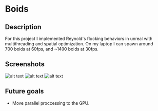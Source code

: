 # Boids

## Description
For this project I implemented Reynold's flocking behaviors in unreal with multithreading and spatial optimization. On my laptop I can spawn around 700 boids at 60fps, and ~1400 boids at 30fps.

## Screenshots
![alt text](https://i.imgur.com/8Rb9Ll1.png "Flocking1")
![alt text](https://i.imgur.com/Krw0GDa.jpg "Flocking2")
![alt text](https://i.imgur.com/yAP4EZE.jpg "SpatialPartitioning")

## Future goals
* Move parallel proccessing to the GPU.
